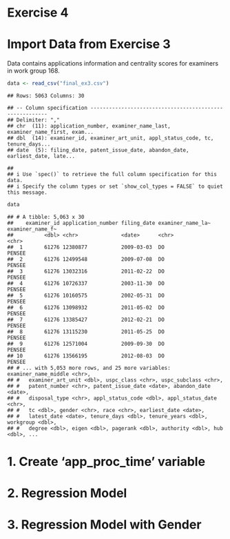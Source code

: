 Exercise 4
================

# Import Data from Exercise 3

Data contains applications information and centrality scores for
examiners in work group 168.

``` r
data <- read_csv("final_ex3.csv")
```

    ## Rows: 5063 Columns: 30

    ## -- Column specification --------------------------------------------------------
    ## Delimiter: ","
    ## chr  (11): application_number, examiner_name_last, examiner_name_first, exam...
    ## dbl  (14): examiner_id, examiner_art_unit, appl_status_code, tc, tenure_days...
    ## date  (5): filing_date, patent_issue_date, abandon_date, earliest_date, late...

    ## 
    ## i Use `spec()` to retrieve the full column specification for this data.
    ## i Specify the column types or set `show_col_types = FALSE` to quiet this message.

``` r
data
```

    ## # A tibble: 5,063 x 30
    ##    examiner_id application_number filing_date examiner_name_la~ examiner_name_f~
    ##          <dbl> <chr>              <date>      <chr>             <chr>           
    ##  1       61276 12380877           2009-03-03  DO                PENSEE          
    ##  2       61276 12499548           2009-07-08  DO                PENSEE          
    ##  3       61276 13032316           2011-02-22  DO                PENSEE          
    ##  4       61276 10726337           2003-11-30  DO                PENSEE          
    ##  5       61276 10160575           2002-05-31  DO                PENSEE          
    ##  6       61276 13098932           2011-05-02  DO                PENSEE          
    ##  7       61276 13385427           2012-02-21  DO                PENSEE          
    ##  8       61276 13115230           2011-05-25  DO                PENSEE          
    ##  9       61276 12571004           2009-09-30  DO                PENSEE          
    ## 10       61276 13566195           2012-08-03  DO                PENSEE          
    ## # ... with 5,053 more rows, and 25 more variables: examiner_name_middle <chr>,
    ## #   examiner_art_unit <dbl>, uspc_class <chr>, uspc_subclass <chr>,
    ## #   patent_number <chr>, patent_issue_date <date>, abandon_date <date>,
    ## #   disposal_type <chr>, appl_status_code <dbl>, appl_status_date <chr>,
    ## #   tc <dbl>, gender <chr>, race <chr>, earliest_date <date>,
    ## #   latest_date <date>, tenure_days <dbl>, tenure_years <dbl>, workgroup <dbl>,
    ## #   degree <dbl>, eigen <dbl>, pagerank <dbl>, authority <dbl>, hub <dbl>, ...

# 1. Create ‘app\_proc\_time’ variable

# 2. Regression Model

# 3. Regression Model with Gender
